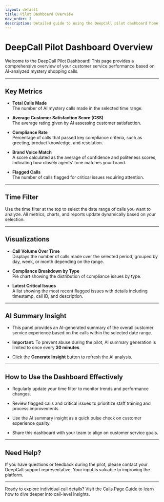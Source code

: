 ```yaml
---
layout: default
title: Pilot Dashboard Overview
nav_order: 3
description: Detailed guide to using the DeepCall pilot dashboard home page
---
```


# DeepCall Pilot Dashboard Overview

Welcome to the DeepCall Pilot Dashboard! This page provides a comprehensive overview of your customer service performance based on AI-analyzed mystery shopping calls.

---

## Key Metrics

- **Total Calls Made**  
  The number of AI mystery calls made in the selected time range.

- **Average Customer Satisfaction Score (CSS)**  
  The average rating given by AI assessing customer satisfaction.

- **Compliance Rate**  
  Percentage of calls that passed key compliance criteria, such as greeting, product knowledge, and resolution.

- **Brand Voice Match**  
  A score calculated as the average of confidence and politeness scores, indicating how closely agents’ tone matches your brand.

- **Flagged Calls**  
  The number of calls flagged for critical issues requiring attention.

---

## Time Filter

Use the time filter at the top to select the date range of calls you want to analyze. All metrics, charts, and reports update dynamically based on your selection.

---

## Visualizations

- **Call Volume Over Time**  
  Displays the number of calls made over the selected period, grouped by day, week, or month depending on the range.

- **Compliance Breakdown by Type**  
  Pie chart showing the distribution of compliance issues by type.

- **Latest Critical Issues**  
  A list showing the most recent flagged issues with details including timestamp, call ID, and description.

---

## AI Summary Insight

- This panel provides an AI-generated summary of the overall customer service experience based on the calls within the selected date range.

- **Important:** To prevent abuse during the pilot, AI summary generation is limited to once every **30 minutes**.

- Click the **Generate Insight** button to refresh the AI analysis.

---

## How to Use the Dashboard Effectively

- Regularly update your time filter to monitor trends and performance changes.

- Review flagged calls and critical issues to prioritize staff training and process improvements.

- Use the AI summary insight as a quick pulse check on customer experience quality.

- Share this dashboard with your team to align on customer service goals.

---

## Need Help?

If you have questions or feedback during the pilot, please contact your DeepCall support representative. Your input is valuable to improving the platform.

---

Ready to explore individual call details? Visit the [Calls Page Guide](pilot-calls.md) to learn how to dive deeper into call-level insights.

